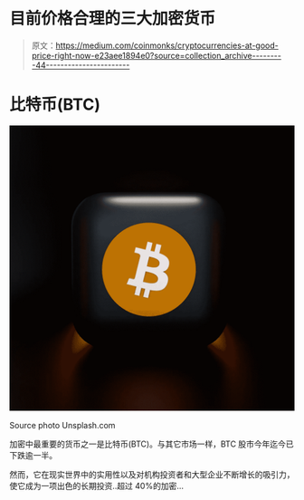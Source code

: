# 目前价格合理的三大加密货币

> 原文：<https://medium.com/coinmonks/cryptocurrencies-at-good-price-right-now-e23aee1894e0?source=collection_archive---------44----------------------->

# **比特币(BTC)**

![](img/8c1eb3be8544494e4121ddacddf49055.png)

Source photo Unsplash.com

加密中最重要的货币之一是比特币(BTC)。与其它市场一样，BTC 股市今年迄今已下跌逾一半。

然而，它在现实世界中的实用性以及对机构投资者和大型企业不断增长的吸引力，使它成为一项出色的长期投资..超过 40%的加密…